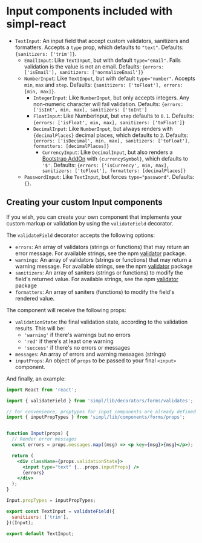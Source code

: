 #  Input components included with simpl-react

* `TextInput`: An input field that accept custom validators, sanitizers and formatters. Accepts  a `type` prop, which defaults to `"text"`. Defaults: `{sanitizers: ['trim']}`.
    * `EmailInput`: Like `TextInput`, but with default `type="email"`. Fails validation is the value is not an email. Defaults: `{errors: ['isEmail'], sanitizers: ['normalizeEmail']}`
    * `NumberInput`: Like `TextInput`, but with default `type="number"`. Accepts `min`, `max` and `step`. Defaults: `{sanitizers: ['toFloat'], errors: [min, max]}`.
        * `IntegerInput`: Like `NumberInput`, but only accepts integers. Any non-numeric character will fail validation. Defaults: `{errors: ['isInt', min, max], sanitizers: ['toInt']`
        * `FloatInput`: Like NumberInput, but `step` defaults to `0.1`. Defaults: `{errors: ['isFloat', min, max], sanitizers: ['toFloat']}`
        * `DecimalInput`: Like `NumberInput`, but always renders with `{decimalPlaces}` decimal places, which defaults to `2`. Defaults: `{errors: ['isDecimal', min, max], sanitizers: ['toFloat'], formatters: [decimalPlaces]}`
            * `CurrencyInput`: Like `DecimalInput`, but also renders a [Bootstrap AddOn](https://react-bootstrap.github.io/components.html#forms-input-addons) with `{currencySymbol}`, which defaults to `'$'`. Defaults: `{errors: ['isCurrency', min, max], sanitizers: ['toFloat'], formatters: [decimalPlaces]}`
    * `PasswordInput`: Like `TextInput`, but forces `type="password"`. Defaults: `{}`.

## Creating your custom Input components

If you wish, you can create your own component that implements your custom markup or validation by using the `validateField` decorator.

The `validateField` decorator accepts the following options:

* `errors`: An array of validators (strings or functions) that may return an error message. For available strings, see the npm [validator](https://www.npmjs.com/package/validator) package.
* `warnings`: An array of validators (strings or functions) that may return a warning message. For available strings, see the npm [validator](https://www.npmjs.com/package/validator) package
* `sanitizers`: An array of saniters (strings or functions) to modify the field's returned value. For available strings, see the npm [validator](https://www.npmjs.com/package/validator) package
* `formatters`: An array of saniters (functions) to modify the field's rendered value.

The component will receive the following props:

* `validationState`: the final validation state,  according to the validation results. This will be:
    * `'warning'` if there's warnings but no errors
    * `'red'` if there's at least one warning
    * `'success'` if there's no errors or messages
* `messages`: An array of errors and warning messages (strings)
* `inputProps`: An object of `props` to be passed to your final `<input>` component.

And finally, an example:

```jsx
import React from 'react';

import { validateField } from 'simpl/lib/decorators/forms/validates';

// for convenience, proptypes for input components are already defined and importable
import { inputPropTypes } from 'simpl/lib/components/forms/props';


function Input(props) {
  // Render error messages
  const errors = props.messages.map((msg) => <p key={msg}>{msg}</p>);

  return (
    <div className={props.validationState}>
      <input type="text" {...props.inputProps} />
      {errors}
    </div>
  );
}

Input.propTypes = inputPropTypes;

export const TextInput = validateField({
  sanitizers: ['trim'],
})(Input);

export default TextInput;
```
